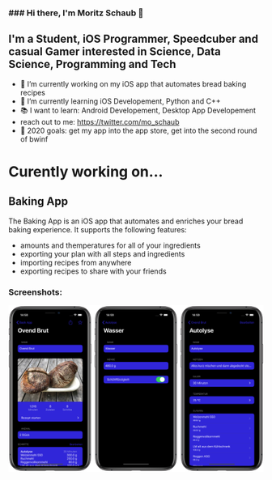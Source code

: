 ### ### Hi there, I'm Moritz Schaub 👋

## I'm a Student, iOS Programmer, Speedcuber and casual Gamer interested in Science, Data Science, Programming and Tech
- 🔭 I’m currently working on my iOS app that automates bread baking recipes 
- 🌱 I’m currently learning iOS Developement, Python and C++
- 📚 I want to learn: Android Developement, Desktop App Developement
- reach out to me: https://twitter.com/mo_schaub
- 🥅 2020 goals: get my app into the app store, get into the second round of bwinf

# Curently working on... 
## Baking App
The Baking App is an iOS app that automates and enriches your bread baking experience.
It supports the following features:
- amounts and themperatures for all of your ingredients
- exporting your plan with all steps and ingredients
- importing recipes from anywhere
- exporting recipes to share with your friends

### Screenshots:
![Artboard](Images/Artboard.png)
